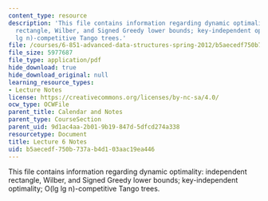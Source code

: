 ```yaml
---
content_type: resource
description: 'This file contains information regarding dynamic optimality: independent
  rectangle, Wilber, and Signed Greedy lower bounds; key-independent optimality; O(lg
  lg n)-competitive Tango trees.'
file: /courses/6-851-advanced-data-structures-spring-2012/b5aecedf750b737ab4d103aac19ea446_MIT6_851S12_Lec6.pdf
file_size: 5977687
file_type: application/pdf
hide_download: true
hide_download_original: null
learning_resource_types:
- Lecture Notes
license: https://creativecommons.org/licenses/by-nc-sa/4.0/
ocw_type: OCWFile
parent_title: Calendar and Notes
parent_type: CourseSection
parent_uid: 9d1ac4aa-2b01-9b19-847d-5dfcd274a338
resourcetype: Document
title: Lecture 6 Notes
uid: b5aecedf-750b-737a-b4d1-03aac19ea446
---
```

This file contains information regarding dynamic optimality: independent rectangle, Wilber, and Signed Greedy lower bounds; key-independent optimality; O(lg lg n)-competitive Tango trees.